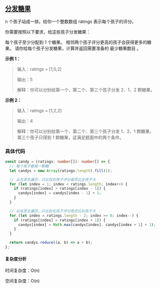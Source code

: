## [分发糖果](https://leetcode.cn/problems/candy/solutions/2699531/leetcode-135-fen-fa-tang-guo-tan-xin-by-t0smz/?envType=study-plan-v2&envId=top-interview-150#%E6%80%9D%E8%B7%AF)

n 个孩子站成一排。给你一个整数数组 ratings 表示每个孩子的评分。

你需要按照以下要求，给这些孩子分发糖果：

每个孩子至少分配到 1 个糖果。
相邻两个孩子评分更高的孩子会获得更多的糖果。
请你给每个孩子分发糖果，计算并返回需要准备的 最少糖果数目 。

**示例 1：**

> 输入：ratings = [1,0,2]
>
> 输出：5
>
> 解释：你可以分别给第一个、第二个、第三个孩子分发 2、1、2 颗糖果。

**示例 2：**

> 输入：ratings = [1,2,2]
>
> 输出：4
>
> 解释：你可以分别给第一个、第二个、第三个孩子分发 1、2、1 颗糖果。 第三个孩子只得到 1 颗糖果，这满足题面中的两个条件。

### 具体代码

```typescript
const candy = (ratings: number[]): number[] => {
  // 每个孩子都是一颗糖
  let candys = new Array(ratings.length).fill(1);

  // 从左至右遍历，只比较右孩子评分是否比左孩子大
  for (let index = 1; index < ratings.length; index++) {
    if (ratings[index] > ratings[index - 1]) {
      candys[index] = candys[index - 1] + 1;
    }
  }

  // 从右至左遍历，只比较左孩子评分是否比右孩子大
  for (let index = ratings.length - 2; index >= 0; index--) {
    if (ratings[index] > ratings[index + 1]) {
      candys[index] = Math.max(candys[index], candys[index + 1] + 1);
    }
  }

  return candys.reduce((a, b) => a + b);
};
```

#### 复杂度分析

时间复杂度：O(n)

空间复杂度：O(n)

